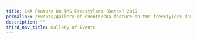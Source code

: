 ```yaml
---
title: CNA Feature On TMS Freestylers (Dance) 2019
permalink: /events/gallery-of-events/cna-feature-on-tms-freestylers-dance-2019/
description: ""
third_nav_title: Gallery of Events
---
```

